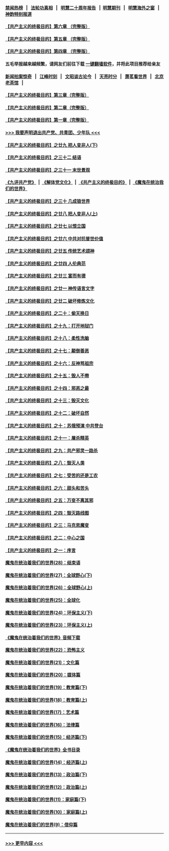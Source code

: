 #### [禁闻热榜](热点新闻.md?=0)  &nbsp;&nbsp;|&nbsp;&nbsp; [法轮功真相](https://github.com/gfw-breaker/truth/blob/master/README.md?=0) &nbsp;&nbsp;|&nbsp;&nbsp; [明慧二十周年报告](https://github.com/gfw-breaker/mh-reports/blob/master/README.md?=0) &nbsp;&nbsp;|&nbsp;&nbsp;[明慧期刊](https://github.com/gfw-breaker/mh-qikan) &nbsp;&nbsp;|&nbsp;&nbsp; [明慧海外之窗](https://github.com/gfw-breaker/mh-news/blob/master/README.md?=0) &nbsp;&nbsp;|&nbsp;&nbsp; [神韵特别报道](https://github.com/gfw-breaker/mh-news/blob/master/shenyun.md?=0)
#### [【共产主义的终极目的】第六章 （完整版）](../pages/nsc422/n11428913.md?t=03010531) 
#### [【共产主义的终极目的】第五章 （完整版）](../pages/nsc422/n11428912.md?t=03010531) 
#### [【共产主义的终极目的】第四章 （完整版）](../pages/nsc422/n11428907.md?t=03010531) 
#### 五毛举报越来越频繁，请网友们前往下载 [一键翻墙软件](https://github.com/gfw-breaker/ssr-accounts)，并将此项目推荐给亲友
#### [新闻拍案惊奇](https://github.com/gfw-breaker/banned-news/blob/master/pages/link4.md) &nbsp;&nbsp;|&nbsp;&nbsp; [江峰时刻](https://github.com/gfw-breaker/banned-news/blob/master/pages/link4.md) &nbsp;&nbsp;|&nbsp;&nbsp; [文昭谈古论今](https://github.com/gfw-breaker/banned-news/blob/master/pages/link4.md) &nbsp;&nbsp;|&nbsp;&nbsp; [天亮时分](https://github.com/gfw-breaker/banned-news/blob/master/pages/link4.md) &nbsp;&nbsp;|&nbsp;&nbsp; [萧茗看世界](https://github.com/gfw-breaker/banned-news/blob/master/pages/link4.md) &nbsp;&nbsp;|&nbsp;&nbsp; [北京老茶馆](https://github.com/gfw-breaker/banned-news/blob/master/pages/link4.md) &nbsp;&nbsp;|&nbsp;&nbsp; 
#### [【共产主义的终极目的】第三章（完整版）](../pages/nsc422/n11428848.md?t=03010531) 
#### [【共产主义的终极目的】第二章（完整版）](../pages/nsc422/n11428831.md?t=03010531) 
#### [【共产主义的终极目的】第一章（完整版）](../pages/nsc422/n11417651.md?t=03010531) 
#### [>>> 我要声明退出共产党、共青团、少年队 <<<](https://github.com/begood0513/goodnews/blob/master/quit/letter.md) 
#### [【共产主义的终极目的】之廿九 把人变非人(下)](../pages/nsc422/n11344140.md?t=03010531) 
#### [【共产主义的终极目的】之三十二 结语](../pages/nsc422/n11360535.md?t=03010531) 
#### [【共产主义的终极目的】之三十一 末世景观](../pages/nsc422/n11351129.md?t=03010531) 
#### [《九评共产党》](https://github.com/begood0513/9ping.md/blob/master/README.md) &nbsp;|&nbsp; [《解体党文化》](../../../../jtdwh.md/blob/master/README.md)  &nbsp;|&nbsp; [《共产主义的终极目的》](../../../../gczydzjmd.md/blob/master/README.md) &nbsp;|&nbsp; [《魔鬼在统治我们的世界》](../../../../mgztzwmdsj.md/blob/master/README.md) 
#### [【共产主义的终极目的】之三十 几成狼世界](../pages/nsc422/n11348280.md?t=03010531) 
#### [【共产主义的终极目的】之廿八 把人变非人(上)](../pages/nsc422/n11340492.md?t=03010531) 
#### [【共产主义的终极目的】之廿七 以恨立国](../pages/nsc422/n11336944.md?t=03010531) 
#### [【共产主义的终极目的】之廿六 中共对抗普世价值](../pages/nsc422/n11324785.md?t=03010531) 
#### [【共产主义的终极目的】之廿五 传统艺术颂神](../pages/nsc422/n11296396.md?t=03010531) 
#### [【共产主义的终极目的】之廿四 人伦典范](../pages/nsc422/n11296397.md?t=03010531) 
#### [【共产主义的终极目的】之廿三 富而有德](../pages/nsc422/n11283598.md?t=03010531) 
#### [【共产主义的终极目的】之廿一 神传语言文字](../pages/nsc422/n11263265.md?t=03010531) 
#### [【共产主义的终极目的】之廿二 破坏修炼文化](../pages/nsc422/n11245728.md?t=03010531) 
#### [【共产主义的终极目的】之二十：偷天换日](../pages/nsc422/n11238846.md?t=03010531) 
#### [【共产主义的终极目的】之十九：打开地狱门](../pages/nsc422/n11206376.md?t=03010531) 
#### [【共产主义的终极目的】之十八：柔性洗脑](../pages/nsc422/n11199994.md?t=03010531) 
#### [【共产主义的终极目的】之十七：颠倒善恶](../pages/nsc422/n11179782.md?t=03010531) 
#### [【共产主义的终极目的】之十六：反神骂祖宗](../pages/nsc422/n11166798.md?t=03010531) 
#### [【共产主义的终极目的】之十五：毁人不倦](../pages/nsc422/n11166792.md?t=03010531) 
#### [【共产主义的终极目的】之十四：邪恶之最](../pages/nsc422/n11150249.md?t=03010531) 
#### [【共产主义的终极目的】之十三：毁灭文化](../pages/nsc422/n11135227.md?t=03010531) 
#### [【共产主义的终极目的】之十二：破坏自然](../pages/nsc422/n11135214.md?t=03010531) 
#### [【共产主义的终极目的】之十：苏俄预演 中共登台](../pages/nsc422/n11118424.md?t=03010531) 
#### [【共产主义的终极目的】之十一：屠杀精英](../pages/nsc422/n11118442.md?t=03010531) 
#### [【共产主义的终极目的】之九：共产邪灵一路杀](../pages/nsc422/n11114139.md?t=03010531) 
#### [【共产主义的终极目的】之八：毁灭人类](../pages/nsc422/n11108503.md?t=03010531) 
#### [【共产主义的终极目的】之七：受苦的还是工农](../pages/nsc422/n11101809.md?t=03010531) 
#### [【共产主义的终极目的】之六：甜头和苦头](../pages/nsc422/n11096971.md?t=03010531) 
#### [【共产主义的终极目的】之五：万变不离其邪](../pages/nsc422/n11091285.md?t=03010531) 
#### [【共产主义的终极目的】之四：毁灭路线图](../pages/nsc422/n11086284.md?t=03010531) 
#### [【共产主义的终极目的】之三：马克思魔变](../pages/nsc422/n11061941.md?t=03010531) 
#### [【共产主义的终极目的】之二：中心之国](../pages/nsc422/n11047728.md?t=03010531) 
#### [【共产主义的终极目的】之一：序言](../pages/nsc422/n11086077.md?t=03010531) 
#### [魔鬼在统治着我们的世界(28)：结束语](../pages/nsc422/n10936246.md?t=03010531) 
#### [魔鬼在统治着我们的世界(27)：全球野心(下)](../pages/nsc422/n10928319.md?t=03010531) 
#### [魔鬼在统治着我们的世界(26)：全球野心(上)](../pages/nsc422/n10900318.md?t=03010531) 
#### [魔鬼在统治着我们的世界(25)：全球化](../pages/nsc422/n10788205.md?t=03010531) 
#### [魔鬼在统治着我们的世界(24)：环保主义(下)](../pages/nsc422/n10695307.md?t=03010531) 
#### [魔鬼在统治着我们的世界(23)：环保主义(上)](../pages/nsc422/n10688613.md?t=03010531) 
#### [《魔鬼在统治着我们的世界》音频下载](../pages/nsc422/n10635553.md?t=03010531) 
#### [魔鬼在统治着我们的世界(22)：恐怖主义](../pages/nsc422/n10614727.md?t=03010531) 
#### [魔鬼在统治着我们的世界(21)：文化篇](../pages/nsc422/n10597706.md?t=03010531) 
#### [魔鬼在统治着我们的世界(20)：媒体篇](../pages/nsc422/n10586579.md?t=03010531) 
#### [魔鬼在统治着我们的世界(19)：教育篇(下)](../pages/nsc422/n10564808.md?t=03010531) 
#### [魔鬼在统治着我们的世界(18)：教育篇(上)](../pages/nsc422/n10526970.md?t=03010531) 
#### [魔鬼在统治着我们的世界(17)：艺术篇](../pages/nsc422/n10499093.md?t=03010531) 
#### [魔鬼在统治着我们的世界(16)：法律篇](../pages/nsc422/n10485969.md?t=03010531) 
#### [魔鬼在统治着我们的世界(15)：经济篇(下)](../pages/nsc422/n10469975.md?t=03010531) 
#### [《魔鬼在统治着我们的世界》全书目录](../pages/nsc422/n10464261.md?t=03010531) 
#### [魔鬼在统治着我们的世界(14)：经济篇(上)](../pages/nsc422/n10457370.md?t=03010531) 
#### [魔鬼在统治着我们的世界(13)：政治篇(下)](../pages/nsc422/n10448270.md?t=03010531) 
#### [魔鬼在统治着我们的世界(12)：政治篇(上)](../pages/nsc422/n10444576.md?t=03010531) 
#### [魔鬼在统治着我们的世界(11)：家庭篇(下)](../pages/nsc422/n10440961.md?t=03010531) 
#### [魔鬼在统治着我们的世界(10)：家庭篇(上)](../pages/nsc422/n10435448.md?t=03010531) 
#### [魔鬼在统治着我们的世界(9)：信仰篇](../pages/nsc422/n10432159.md?t=03010531) 

----
#### [ >>> 更早内容 <<< ](../indexes/nsc422-earlier.md)
